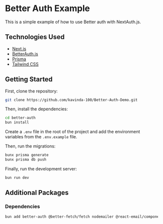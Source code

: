 # Better Auth Example

This is a simple example of how to use Better auth with NextAuth.js.

## Technologies Used

- [Next.js](https://nextjs.org)
- [BetterAuth.js](https://better-auth.vercel.app)
- [Prisma](https://prisma.io)
- [Tailwind CSS](https://tailwindcss.com)

## Getting Started

First, clone the repository:

```bash
git clone https://github.com/kavinda-100/Better-Auth-Demo.git
```

Then, install the dependencies:

```bash
cd better-auth 
bun install
```

Create a `.env` file in the root of the project and add the environment variables from the `.env.example` file.


Then, run the migrations:

```bash
bunx prisma generate
bunx prisma db push
```

Finally, run the development server:

```bash
bun run dev
```


## Additional Packages
### Dependencies
```bash
bun add better-auth @better-fetch/fetch nodemailer @react-email/components
```
